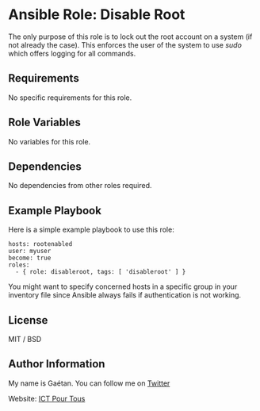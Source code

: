 Ansible Role: Disable Root
=========

The only purpose of this role is to lock out the root account on a system (if not already the case).
This enforces the user of the system to use *sudo* which offers logging for all commands.

Requirements
------------

No specific requirements for this role.

Role Variables
--------------

No variables for this role.

Dependencies
------------

No dependencies from other roles required.

Example Playbook
----------------

Here is a simple example playbook to use this role:

```
hosts: rootenabled
user: myuser
become: true
roles:
  - { role: disableroot, tags: [ 'disableroot' ] }
```

You might want to specify concerned hosts in a specific group in your inventory file since Ansible always fails if authentication is not working.

License
-------

MIT / BSD

Author Information
------------------

My name is Gaétan. You can follow me on [Twitter](https://twitter.com/gaetanict)

Website: [ICT Pour Tous](https://www.ictpourtous.com)
